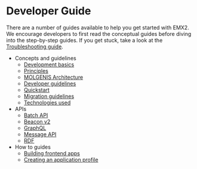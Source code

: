# Developer Guide

There are a number of guides available to help you get started with EMX2. We encourage developers to first read the conceptual guides before diving into the step-by-step guides. If you get stuck, take a look at the [Troubleshooting guide](./dev_troubleshooting.md).

- Concepts and guidelines
    - [Development basics](./dev_basics.md)
    - [Principles](./dev_principles.md)
    - [MOLGENIS Architecture](./dev_architecture.md)
    - [Developer guidelines](./dev_guidelines.md)
    - [Quickstart](./dev_quickstart.md)
    - [Migration guidelines](./dev_migrations.md)
    - [Technologies used](./dev_technologies.md)
- APIs
    - [Batch API](./dev_batchapi.md)
    - [Beacon v2](./dev_beaconv2.md)
    - [GraphQL](./dev_graphql.md)
    - [Message API](./dev_messageapi.md)
    - [RDF](./dev_rdf.md)
- How to guides
    - [Building frontend apps](./dev_apps.md)
    - [Creating an application profile](./dev_profiles.md)
